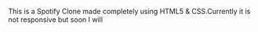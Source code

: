 This is a Spotify Clone made completely using HTML5 & CSS.Currently it is not responsive but soon I will
